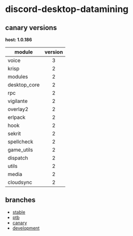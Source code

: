 # discord-desktop-datamining

## canary versions

**host: 1.0.186**

| module | version |
| ------ | :-----: |
| voice | 3 |
| krisp | 2 |
| modules | 2 |
| desktop_core | 2 |
| rpc | 2 |
| vigilante | 2 |
| overlay2 | 2 |
| erlpack | 2 |
| hook | 2 |
| sekrit | 2 |
| spellcheck | 2 |
| game_utils | 2 |
| dispatch | 2 |
| utils | 2 |
| media | 2 |
| cloudsync | 2 |

## branches

- [stable](https://github.com/OpenAsar/discord-desktop-datamining/tree/stable)
- [ptb](https://github.com/OpenAsar/discord-desktop-datamining/tree/ptb)
- [canary](https://github.com/OpenAsar/discord-desktop-datamining/tree/canary)
- [development](https://github.com/OpenAsar/discord-desktop-datamining/tree/development)